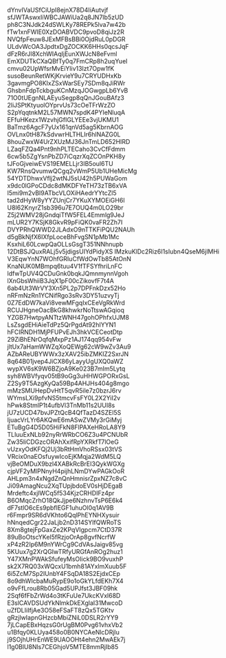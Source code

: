 dYnvIVaUSfCiUpI8ejnX78D4IiAutvjf
sfJWTAswxIiWBCJAWiUa2q8JN7Ib5zUD
ph8C3NJdk24dSWLKy78REPk5lva7w42b
fTw1xnFWIE0XzDOABVDC9pvoD8qiJz2R
NVQfpFeuw8JExMFBsBBi0OjdRuL0pDGR
ULdvWcOA3JpdtxDgZOCKK6HHs0qcsJqF
dFzR6rJl8XchWIAqIjEunXWJcN8eFvml
EmXDUTkCXaQBfTy0q7FmCRp8h2uqYueI
cmvu02UpWfsrMvEiYliv13Izt7Opw1fK
susoBeunRetWKjKrvieY9u7CRYUDHxKb
3gavmgPO8KIxZSxWarSEy7SDm8qJiRWr
GhsbnFdpTckbguKCnMzqJOGwgpLb6YvB
71O0tUEgnNLAEyuSegp8qQnJGouBAfz3
2liJSPtKtyuolOYprvUs73cOeTFrWzZO
S2pYqqtnkM2L57MWN7spdK4PYIeNluqA
EFfuHKezx1WzvhjGfIGLYEEe3vjUKMU1
BaTmz6AgcF7yUx161qnVd5ag5KbrnAOG
OVLnx0tH87kSdvwrHLTHLIr6hlNAZG0L
8houZwxW4UrZXUzMJ36JnTmLD652HIRD
LZaqFZQa4Pnt9nhPLTECaho3CvCfFdmm
6cw5b5ZgYsnPbZD7iCqzrXqZCOnPKH8y
tJFoGjveiwEVS19EMELLjr3IB5oul6TU
KW7RnsQvumwQCgq2vWmP5Ub1UHeMicMg
54YDTDhwxVflj2wtNJ5sU42h5PUWaGom
x9dc0lGPoCDdc8dMKDFYeTH73zTB6xVA
I5mi9m2vBI9ATbcVLOXiHAedrYYtcZl5
tad2dHyW8yYYZUnjCr7YKuXYMOEiGH6l
U8I62KnyrZ1sb396u7E7OUQ4m0LO29br
Z5j2WMV28jGndqiTfW5FEL4Emmlg9JeJ
mLUR2Y7KSjK8GkvR9pFiQK0vaFR2Zh7I
DVYPRhQWWD2JLAdxO9nTTKFiPQU2NAUh
d5gBkNjfX6IXfpLoceBhFvgSN1pMb1Mc
KsxhiL60LcwpQaOLLsGsgT351NNhnupb
12DtBSJQuxRALj5v5jdigsUIYdPidyXS
IMzkuKlDc2Riz6I1sIubn4QseM6jlMHi
V3EqwYnN7WOhfGRIuCfWdOwTb85AtOnN
KnaNUK0MBmpq6tuu4V1fTFSYfhriLnFC
ldfwTpUV4QCDuGnk0bqkJQmnmynnVgoh
lXnGbsWhiiB3JqX1pF00cZikovfF7t4A
6ab4Ut3WrVY3Xn5PL2p7DPFnkDzx52Ho
nRFmNzRn1YCNifRgo3sRv3DY51uzvyTj
0Z7EdDW7kaVi8vewMFgqIxCEeVgRkWrd
RCUJHgneOacBkG8khwkrNoTtswAGqioq
YZGB7HwtpyANTtzWNH47gohOPhfxUJM8
LsZsgdEHiAieTdPz5QrPgdAt92hIYYN1
hFCIRNDH1MjPFUPvEJh3hkVCECeotDtp
29ZiBhENrOqfqMxpPz1AJ174qq954vFw
jltUx7aHamWWZqXoQEWg62cW9wZv3Au9
AZbAReUBYWWx3zXAV25ibZMKIZ2SxrJN
8q64B01jvep4JiCX86yLayyUgUXQ0aWZ
wypXV6sK9W6BZjoA9Ke023B7mIm5Lytq
syh8WBVfyqv05tB9oGg3uHHWGPORxGsL
Z2Sy9T5AzgKyQa59Bp4AHJHs404g8mgo
mMzSMUHepDvHtT5qvR5ile7z0bzrJ6rv
WYmsLXi9pfvNS5tmcvFsFY0L2X2YiI2v
hPwk8StmlP1t4ufbVl3TnMb11s2UUI8s
jU7zUCD47bvJPZtQcB4QfTazD4SZEl5S
IjuacVrLYr6AKQwE6mASwZVMy3rGiMyj
ETuBgG4D5D05HiFkN8FlPAXeHRoLA8Y9
TLluuExNLb92nyRrWRbCO6Z3u4PCNUbR
Zw35liCDGzcORAhXxifRpYXRkfT7lOeG
vUzxyOdKFQj2Uj3bRtHmVhoRSsx03tVS
VRcix0naEOsfuywIcoEjKMqja2WdM5LQ
vjBeOMDuX9bzl4XABkRcBrEI3QykWGXg
cjpVF2yMlPNnyH4pijhLNmDYwPAGkOoR
AHLpm3n4xNgdZnQnHmnisrZpxNZ7c8vC
Ji09AmagNcu2XqTUpjbdoEV0sHjDEgaB
Mrdeftc4xjlWCq5f534KjzCRHDIFz4pr
B6OMqcZrhO18QkJjpe6NzhnvTsP6E6k4
dF7stlO6cEs9pbflEGF1uhuOl0q1AV9B
r6Fmpr9SR6dVKhto6QqlPhEYNHXysuir
hNnqedCgr22JaLjb2nD314SYlfQWRoTS
8Xm8gtejFpGaxZe2KPqVlgpcm7CtD37R
89uBoOtscYKeI5fRzjoOrAp8gvfNcrfW
xP4zR2Ip6M9nYWrCg9CdVAsJaigv85vg
5KUux7g2XrQGIwTRfyURGfAnROg2huz1
Y47XMnPWAkSfufeyMsOIick9BO9vuxhP
sk2X7RQ03xWQcxU1bmh81AYxlmXuub5F
6i5ZcM7Sp2IUnbY4FSqDA18S2EjdxCEp
8o9dhWIcbaMuRypE9o1oGkYLfdEKh7X4
o9vFfLrou8Rb05Gad5UPJfst3JBF09hk
2Sqf6fFbZrWd4o3tKFuUe7UkcKVxl68D
E3slCAVDSUdYkNlmkDkEXglaI31MwcoD
uZfDLIiIfjAe3O58eFSaFT8zQx5TGKtv
gRzjlwIapnGHzcbMbiZNiL0DSLR2rYY9
7jLCapEBxHqzsG0rUgBM0Pvg61vhxVb2
u1Bfqy0KLUya458o0B0NYCAeNlcDRjlu
j9SOjhUHrEnWE9UAOOHt4ehn2MwAEk7j
l1g0BlU8Nls7CEGhjoV5MTE8mmRjIb85
